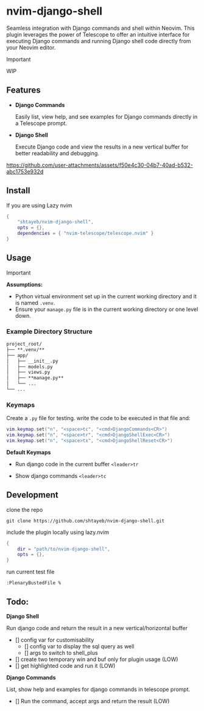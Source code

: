 # nvim-django-shell
Seamless integration with Django commands and shell within Neovim. This plugin leverages the power of Telescope to offer an intuitive interface for executing Django commands and running Django shell code directly from your Neovim editor.

> [!IMPORTANT]
> WIP

## Features
- **Django Commands**

	Easily list, view help, and see examples for Django commands directly in a Telescope prompt.

- **Django Shell**

	Execute Django code and view the results in a new vertical buffer for better readability and debugging.


https://github.com/user-attachments/assets/f50e4c30-04b7-40ad-b532-abc1753e932d


## Install
If you are using Lazy nvim
```lua
{
	"shtayeb/nvim-django-shell",
	opts = {},
	dependencies = { "nvim-telescope/telescope.nvim" }
}
```

## Usage
> [!IMPORTANT]
> **Assumptions:** 
> - Python virtual environment set up in the current working directory and it is named `.venv`.
> - Ensure your `manage.py` file is in the current working directory or one level down.

### Example Directory Structure
```markdown
project_root/
├── **.venv/**
├── app/
│   ├── __init__.py
│   ├── models.py
│   ├── views.py
│   ├── **manage.py**
│   └── ...
└── ...
```

### Keymaps
Create a `.py` file for testing. write the code to be executed in that file and:

```lua
vim.keymap.set("n", "<space>tc", "<cmd>DjangoCommands<CR>")
vim.keymap.set("n", "<space>tr", "<cmd>DjangoShellExec<CR>")
vim.keymap.set("n", "<space>tx", "<cmd>DjangoShellReset<CR>")
```
**Default Keymaps**
- Run django code in the current buffer
`<leader>tr`

- Show django commands
`<leader>tc`

## Development
clone the repo
```shell
git clone https://github.com/shtayeb/nvim-django-shell.git
```
include the plugin locally using lazy.nvim
```lua
{
	dir = "path/to/nvim-django-shell",
	opts = {},
}
```

run current test file
```shell
:PlenaryBustedFile %
```

## Todo:

**Django Shell**

Run django code and return the result in a new vertical/horizontal buffer
- [] config var for customisability
	- [] config var to display the sql query as well
	- [] args to switch to shell_plus
- [] create two temporary win and buf only for plugin usage (LOW) 
- [] get highlighted code and run it (LOW)

**Django Commands**

List, show help and examples for django commands in telescope prompt.
- [] Run the command, accept args and return the result (LOW)
